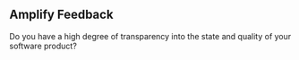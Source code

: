 ## Amplify Feedback

Do you have a high degree of transparency into the state and quality of your software product?
